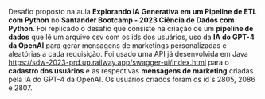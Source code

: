 Desafio proposto na aula **Explorando IA Generativa em um Pipeline de ETL com Python** no **Santander Bootcamp - 2023 Ciência de Dados com Python**.
Foi replicado o desafio que consiste na criação de um **pipeline de dados**  que lê um arquivo csv com os ids dos usuários, uso da **IA do GPT-4 da OpenAI** para gerar mensagens de marketings personalizadas e aleatórias a cada requisição.
Foi usado uma API já desenvolvida em Java <https://sdw-2023-prd.up.railway.app/swagger-ui/index.html> para o **cadastro dos usuários** e as respectivas **mensagens de marketing** criadas pela IA do GPT-4 da OpenAI.
Os usuários criados foram os id´s 2805, 2086 e 2807.


